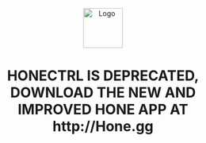 <div id="top"></div>


<!-- PROJECT LOGO -->
<div align="center">
  <a href="https://github.com/auraside/HoneCtrl">
    <img src="https://user-images.githubusercontent.com/107450640/173981024-5ee33a72-9476-4c82-b78f-4acc4a09ae1a.png" alt="Logo" width="80" height="80">
  </a>
<br />
<h1 align="center">HONECTRL IS DEPRECATED, DOWNLOAD THE NEW AND IMPROVED HONE APP AT http://Hone.gg</h3>
</div>
